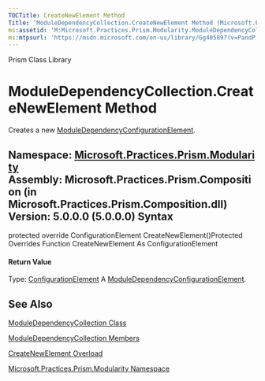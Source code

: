 ```yaml
---
TOCTitle: CreateNewElement Method
Title: 'ModuleDependencyCollection.CreateNewElement Method (Microsoft.Practices.Prism.Modularity)'
ms:assetid: 'M:Microsoft.Practices.Prism.Modularity.ModuleDependencyCollection.CreateNewElement'
ms:mtpsurl: 'https://msdn.microsoft.com/en-us/library/Gg405897(v=PandP.50)'
---
```


Prism Class Library

ModuleDependencyCollection.CreateNewElement Method
======================================================

Creates a new [ModuleDependencyConfigurationElement](https://msdn.microsoft.com/t:microsoft.practices.prism.modularity.moduledependencyconfigurationelement).

**Namespace:** [Microsoft.Practices.Prism.Modularity](https://msdn.microsoft.com/n:microsoft.practices.prism.modularity)
**Assembly:** Microsoft.Practices.Prism.Composition (in Microsoft.Practices.Prism.Composition.dll) Version: 5.0.0.0 (5.0.0.0)
Syntax
------

<span id="syntaxToggle"></span>protected override ConfigurationElement CreateNewElement()Protected Overrides Function CreateNewElement As ConfigurationElement
#### Return Value

Type: [ConfigurationElement](http://msdn2.microsoft.com/en-us/library/kyx77cz3)
A [ModuleDependencyConfigurationElement](https://msdn.microsoft.com/t:microsoft.practices.prism.modularity.moduledependencyconfigurationelement).

See Also
--------


[ModuleDependencyCollection Class](https://msdn.microsoft.com/t:microsoft.practices.prism.modularity.moduledependencycollection)

[ModuleDependencyCollection Members](https://msdn.microsoft.com/allmembers.t:microsoft.practices.prism.modularity.moduledependencycollection)

[CreateNewElement Overload](https://msdn.microsoft.com/overload:microsoft.practices.prism.modularity.moduledependencycollection.createnewelement)

[Microsoft.Practices.Prism.Modularity Namespace](https://msdn.microsoft.com/n:microsoft.practices.prism.modularity)
